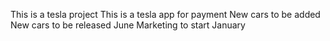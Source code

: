 This is a tesla project
This is a tesla app for payment
New cars to be added
New cars to be released June
Marketing to start January 
